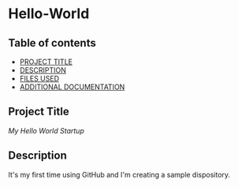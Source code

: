 # Hello-World
## Table of contents

- [PROJECT TITLE](#Project-Title)
- [DESCRIPTION](#Description)
- [FILES USED](#files-used)
- [ADDITIONAL DOCUMENTATION](#additional-documentation)


## **Project Title**

*My Hello World Startup*

## **Description**

It's my first time using GitHub and I'm creating a sample dispository. 

